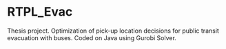 # RTPL_Evac
Thesis project. Optimization of pick-up location decisions for public transit evacuation with buses. Coded on Java using Gurobi Solver.
